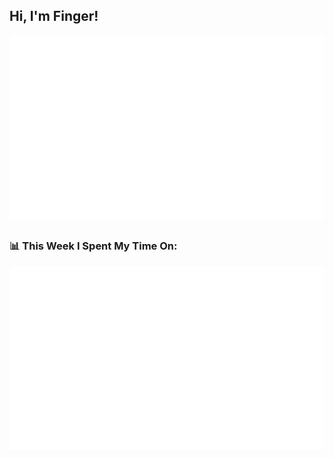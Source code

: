 <h2> Hi, I'm Finger!</h2>

<img align="right" src="https://raw.githubusercontent.com/spianmo/github-stats/master/generated/overview.svg#gh-light-mode-only">

<!-- <img align="right" height="160em" src="https://github-readme-stats-eight-theta.vercel.app/api/top-langs/?username=spianmo&layout=compact&langs_count=8&theme=algolia"/>	 -->
	
```go
package main

type Me struct {
	Name   string
	Job    string
	Code   string
	Skills string
}

func main() {
	me := &Me{
		Name:   "Finger",
		Job:    "Client-side Engineer",
		Code:   "Java and C++ and Others",
		Skills: "Android Security NLP ^o^",
	}
	_ = me
}
```


<h3>📊 This Week I Spent My Time On:</h3>
<img align='right' src="https://raw.githubusercontent.com/spianmo/github-stats/master/generated/languages.svg#gh-light-mode-only">

<!--START_SECTION:waka-->

```text
Python                   24 hrs 56 mins  ██████████████████▓░░░░░░   74.43 %
JavaScript               2 hrs 48 mins   ██░░░░░░░░░░░░░░░░░░░░░░░   08.37 %
Vue.js                   1 hr 41 mins    █▒░░░░░░░░░░░░░░░░░░░░░░░   05.05 %
Jupyter                  49 mins         ▓░░░░░░░░░░░░░░░░░░░░░░░░   02.48 %
TypeScript               30 mins         ▒░░░░░░░░░░░░░░░░░░░░░░░░   01.53 %
JSON                     26 mins         ▒░░░░░░░░░░░░░░░░░░░░░░░░   01.30 %
```

<!--END_SECTION:waka-->
